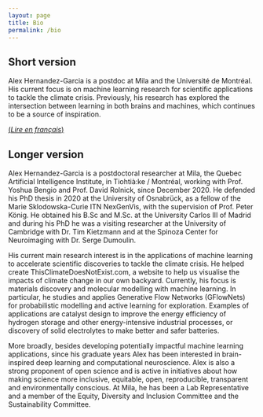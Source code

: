 ```yaml
---
layout: page
title: Bio
permalink: /bio
---
```


## Short version

Alex Hernandez-Garcia is a postdoc at Mila and the Université de Montréal. His current focus is on machine learning research for scientific applications to tackle the climate crisis. Previously, his research has explored the intersection between learning in both brains and machines, which continues to be a source of inspiration. 

[(_Lire en français_)](bio-fr)

## Longer version

Alex Hernandez-Garcia is a postdoctoral researcher at Mila, the Quebec Artificial Intelligence Institute, in Tiohtià:ke / Montréal, working with Prof. Yoshua Bengio and Prof. David Rolnick, since December 2020. He defended his PhD thesis in 2020 at the University of Osnabrück, as a fellow of the Marie Sklodowska-Curie ITN NexGenVis, with the supervision of Prof. Peter König. He obtained his B.Sc and M.Sc. at the University Carlos III of Madrid and during his PhD he was a visiting researcher at the University of Cambridge with Dr. Tim Kietzmann and at the Spinoza Center for Neuroimaging with Dr. Serge Dumoulin.

His current main research interest is in the applications of machine learning to accelerate scientific discoveries to tackle the climate crisis. He helped create ThisClimateDoesNotExist.com, a website to help us visualise the impacts of climate change in our own backyard. Currently, his focus is materials discovery and molecular modelling with machine learning. In particular, he studies and applies Generative Flow Networks (GFlowNets) for probabilistic modelling and active learning for exploration. Examples of applications are catalyst design to improve the energy efficiency of hydrogen storage and other energy-intensive industrial processes, or discovery of solid electrolytes to make better and safer batteries. 

More broadly, besides developing potentially impactful machine learning applications, since his graduate years Alex has been interested in brain-inspired deep learning and computational neuroscience. Alex is also a strong proponent of open science and is active in initiatives about how making science more inclusive, equitable, open, reproducible, transparent and environmentally conscious. At Mila, he has been a Lab Representative and a member of the Equity, Diversity and Inclusion Committee and the Sustainability Committee.
